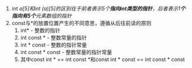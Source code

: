 1. int *a[5]和int (*a)[5]的区别在于前者表示5个**指向int类型的指针**，后者表示1**个指向有5个**元素数组的指针**
2. const与*的放置位置产生的不同意思，遵循从后往前读的原则
    1. int* - 整数的指针
    2. int const * - 整数常量的指针
    3. int * const - 整数的指针常量
    4. int const * const - 整数常量的指针常量
    5. 其中const int * == int const *和const int * const == int const * const
